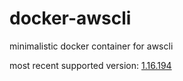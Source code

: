 # docker-awscli
minimalistic docker container for awscli

most recent supported version: [1.16.194](https://libraries.io/pypi/awscli/1.16.194)
